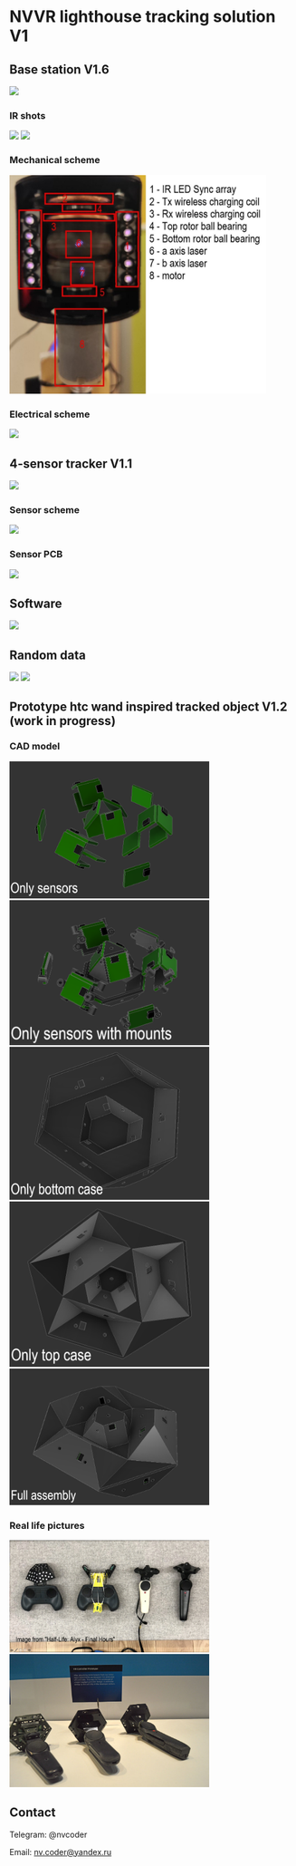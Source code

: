 # NVVR lighthouse tracking solution V1
## Base station V1.6
<img src="V1.6/basestation1.jpg" style="height:auto;width:50%;">

### IR shots
<img src="V1.6/basestation2.jpg" style="height:auto;width:50%;">
<img src="V1.6/basestation3.jpg" style="height:auto;width:50%;">

### Mechanical scheme
<img src="V1.6/mech_scheme.jpg" style="height:auto;width:90%;">

### Electrical scheme
<img src="V1.6/elec_scheme.jpg" style="height:auto;width:90%;">

## 4-sensor tracker V1.1
<img src="V1.6/tracker.jpg" style="height:auto;width:100%;">

### Sensor scheme
<img src="V1.6/sensor_scheme.png" style="height:auto;width:100%;">

### Sensor PCB
<img src="V1.6/sensor_3d.png" style="height:auto;width:50%;">

## Software
<img src="V1.6/viz.png" style="height:auto;width:80%;">

## Random data
<img src="V1.6/graph1.png" style="height:auto;width:100%;">
<img src="V1.6/graph2.png" style="height:auto;width:100%;">

## Prototype htc wand inspired tracked object V1.2 (work in progress)
### CAD model
<img src="V1.6/cadwand12_1.png" style="height:auto;width:70%;">
<img src="V1.6/cadwand12_2.png" style="height:auto;width:70%;">
<img src="V1.6/cadwand12_3.png" style="height:auto;width:70%;">
<img src="V1.6/cadwand12_4.png" style="height:auto;width:70%;">
<img src="V1.6/cadwand12_5.png" style="height:auto;width:70%;">

### Real life pictures
<img src="V1.6/irlwand1.png" style="height:auto;width:70%;">
<img src="V1.6/irlwand2.jpg" style="height:auto;width:70%;">

## Contact
Telegram: @nvcoder

Email: nv.coder@yandex.ru